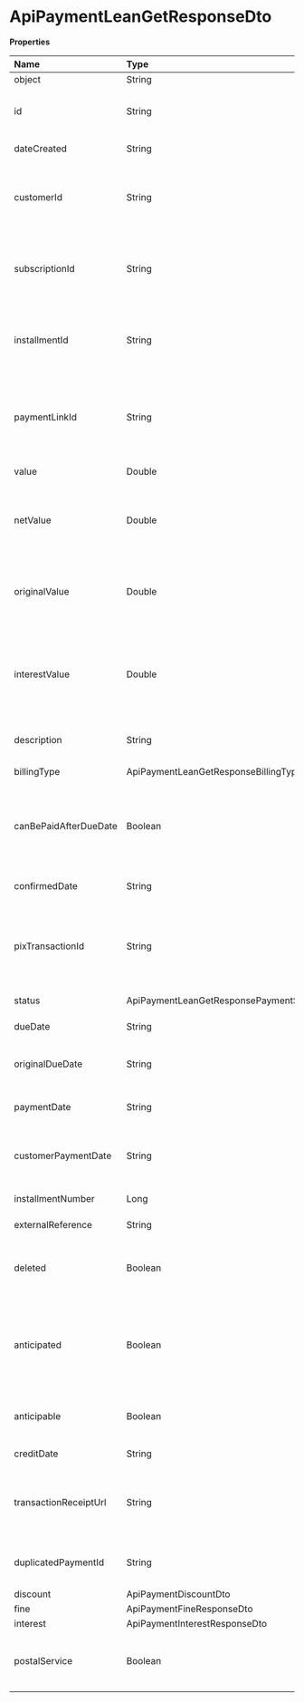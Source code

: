 # ApiPaymentLeanGetResponseDto

**Properties**

| Name                  | Type                                   | Required | Description                                                                          |
| :-------------------- | :------------------------------------- | :------- | :----------------------------------------------------------------------------------- |
| object                | String                                 | ❌       | Object type                                                                          |
| id                    | String                                 | ❌       | Unique payment identifier in Asaas                                                   |
| dateCreated           | String                                 | ❌       | Payment creation date                                                                |
| customerId            | String                                 | ❌       | Unique identifier of the customer to whom the payment belongs                        |
| subscriptionId        | String                                 | ❌       | Unique subscription identifier (when recurring billing)                              |
| installmentId         | String                                 | ❌       | Unique installment identifier (when billing in installments)                         |
| paymentLinkId         | String                                 | ❌       | Unique identifier of the payments link to which the payment belongs                  |
| value                 | Double                                 | ❌       | Payment amount                                                                       |
| netValue              | Double                                 | ❌       | Net value of the charge after discounting the Asaas fee                              |
| originalValue         | Double                                 | ❌       | Original amount of charge (filled when paid with interest and fine)                  |
| interestValue         | Double                                 | ❌       | Calculated amount of interest and fine that must be paid after the charge is due     |
| description           | String                                 | ❌       | Description of the payment                                                           |
| billingType           | ApiPaymentLeanGetResponseBillingType   | ❌       | Payment billing type                                                                 |
| canBePaidAfterDueDate | Boolean                                | ❌       | Informs whether the charge can be paid after the due date (Only for bank slip)       |
| confirmedDate         | String                                 | ❌       | Billing confirmation date                                                            |
| pixTransactionId      | String                                 | ❌       | Unique identifier of the Pix transaction to which the payment belongs                |
| status                | ApiPaymentLeanGetResponsePaymentStatus | ❌       | Payment status                                                                       |
| dueDate               | String                                 | ❌       | Payment due date                                                                     |
| originalDueDate       | String                                 | ❌       | Original due date upon creation of the payment                                       |
| paymentDate           | String                                 | ❌       | Payment date on Asaas                                                                |
| customerPaymentDate   | String                                 | ❌       | Date on which the customer paid the bank slip                                        |
| installmentNumber     | Long                                   | ❌       | Parcel number                                                                        |
| externalReference     | String                                 | ❌       | Free search field                                                                    |
| deleted               | Boolean                                | ❌       | Determines if the payment has been removed                                           |
| anticipated           | Boolean                                | ❌       | Defines whether the charge was anticipated or is in the process of being anticipated |
| anticipable           | Boolean                                | ❌       | Determines whether the charge is anticipated                                         |
| creditDate            | String                                 | ❌       | Billing Credit date                                                                  |
| transactionReceiptUrl | String                                 | ❌       | URL of proof of confirmation, receipt, reversal or removal                           |
| duplicatedPaymentId   | String                                 | ❌       | Duplicate billing identifier (if true)                                               |
| discount              | ApiPaymentDiscountDto                  | ❌       |                                                                                      |
| fine                  | ApiPaymentFineResponseDto              | ❌       |                                                                                      |
| interest              | ApiPaymentInterestResponseDto          | ❌       |                                                                                      |
| postalService         | Boolean                                | ❌       | Define whether the payment will be sent via post                                     |

<!-- This file was generated by liblab | https://liblab.com/ -->
